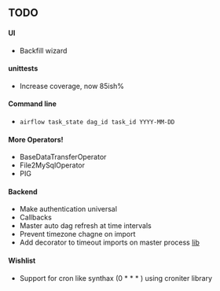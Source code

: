 TODO
-----
#### UI
* Backfill wizard

#### unittests
* Increase coverage, now 85ish%

#### Command line
* `airflow task_state dag_id task_id YYYY-MM-DD`

#### More Operators!
* BaseDataTransferOperator
* File2MySqlOperator
* PIG

#### Backend
* Make authentication universal
* Callbacks
* Master auto dag refresh at time intervals
* Prevent timezone chagne on import
* Add decorator to timeout imports on master process [lib](https://github.com/pnpnpn/timeout-decorator)

#### Wishlist
* Support for cron like synthax (0 * * * ) using croniter library
